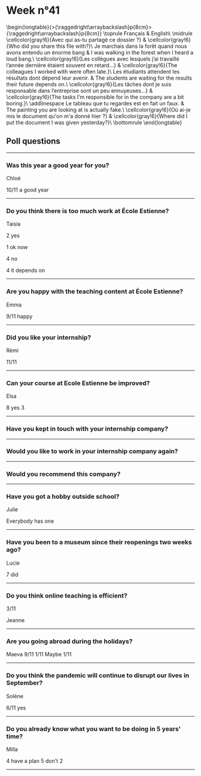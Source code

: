 # Week n°41


 


\begin{longtable}{>{\raggedright\arraybackslash}p{8cm}>{\raggedright\arraybackslash}p{8cm}}
\toprule
Français & English\\
\midrule
\cellcolor{gray!6}{Avec qui as-tu partagé ce dossier ?} & \cellcolor{gray!6}{Who did you share this file with?}\\
Je marchais dans la forêt quand nous avons entendu un énorme bang & I was walking in the forest when I heard a loud bang.\\
\cellcolor{gray!6}{Les collègues avec lesquels j’ai travaillé l’année dernière étaient souvent en retard...} & \cellcolor{gray!6}{The colleagues I worked with were often late.}\\
Les étudiants attendent les résultats dont dépend leur avenir. & The students are waiting for the results their future depends on.\\
\cellcolor{gray!6}{Les tâches dont je suis responsable dans l’entreprise sont un peu ennuyeuses...} & \cellcolor{gray!6}{The tasks I’m responsible for in the company are a bit boring.}\\
\addlinespace
Le tableau que tu regardes est en fait un faux. & The painting you are looking at is actually fake.\\
\cellcolor{gray!6}{Où ai-je mis le document qu'on m'a donné hier ?} & \cellcolor{gray!6}{Where did I put the document I was given yesterday?}\\
\bottomrule
\end{longtable}

## Poll questions

---

### Was this year a good year for you?

Chloé

10/11 a good year

---

### Do you think there is too much work at École Estienne?

Taisia

2 yes

1 ok now

4 no

4 it depends on

---

### Are you happy with the teaching content at École Estienne?

Emma

9/11 happy

---

### Did you like your internship?

Rémi

11/11

---

### Can your course at Ecole Estienne be improved?

Elsa

8 yes
3

---

### Have you kept in touch with your internship company?

---

### Would you like to work in your internship company again?

---

### Would you recommend this company?

---

### Have you got a hobby outside school?

Julie

Everybody has one

---

### Have you been to a museum since their reopenings two weeks ago?

Lucie

7 did 

---

### Do you think online teaching is efficient?

3/11

Jeanne

---

### Are you going abroad during the holidays?

Maeva
9/11
1/11 Maybe
1/11

---

### Do you think the pandemic will continue to disrupt our lives in September?

Solène

6/11 yes


---

### Do you already know what you want to be doing in 5 years' time?

Milla

4 have a plan
5 don't
2 

---
